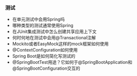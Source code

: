 ### 测试
- 在单元测试中会用Spring吗
- 哪种类型的测试通常使用Spring
- 在JUnit集成测试中怎么创建共享应用上下文
- 何时何地在测试中会用@Transactional注解
- Mockito或者EasyMock这样的mock框架如何使用
- @ContextConfiguration如何使用
- Spring Boot是如何简化写测试的
- @SpringBootTest用途？它如何于@SpringBootApplication和@SpringBootConfiguration交互的
